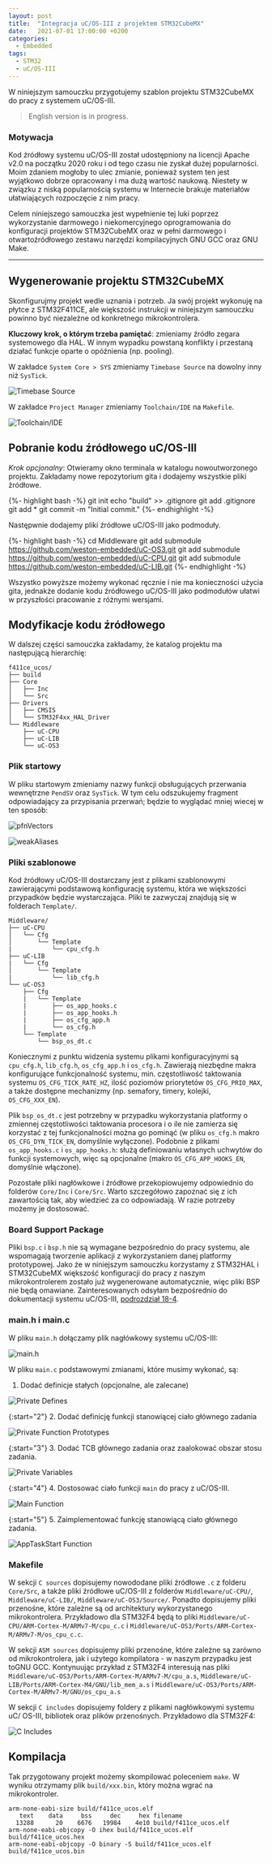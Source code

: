 ```yaml
---
layout: post
title:  "Integracja uC/OS-III z projektem STM32CubeMX"
date:   2021-07-01 17:00:00 +0200
categories:
  - Embedded
tags:
  - STM32
  - uC/OS-III
---
```


W niniejszym samouczku przygotujemy szablon projektu STM32CubeMX do pracy z
systemem uC/OS-III.

> English version is in progress.

### Motywacja

Kod źródłowy systemu uC/OS-III został udostępniony na licencji Apache v2.0 na
początku 2020 roku i od tego czasu nie zyskał dużej popularności. Moim
zdaniem mogłoby to ulec zmianie, ponieważ system ten jest wyjątkowo dobrze
opracowany i ma dużą wartość naukową. Niestety w związku z niską
popularnością systemu w Internecie brakuje materiałów ułatwiających
rozpoczęcie z nim pracy.

Celem niniejszego samouczka jest wypełnienie tej luki poprzez wykorzystanie
darmowego i niekomercyjnego oprogramowania do konfiguracji projektów
STM32CubeMX oraz w pełni darmowego i otwartoźródłowego zestawu narzędzi
kompilacyjnych GNU GCC oraz GNU Make.

---

## Wygenerowanie projektu STM32CubeMX

Skonfigurujmy projekt wedle uznania i potrzeb. Ja swój projekt wykonuję na
płytce z STM32F411CE, ale większość instrukcji w niniejszym samouczku powinno
być niezależne od konkretnego mikrokontrolera.

**Kluczowy krok, o którym trzeba pamiętać**: zmieniamy źródło zegara
systemowego dla HAL. W innym wypadku powstaną konflikty i przestaną działać
funkcje oparte o opóźnienia (np. pooling).

W zakładce `System Core > SYS` zmieniamy `Timebase Source` na dowolny inny niż
`SysTick`.

![Timebase Source](/assets/timebase-source.png)

W zakładce `Project Manager` zmieniamy `Toolchain/IDE` na `Makefile`.

![Toolchain/IDE](/assets/toolchain-ide.png)

## Pobranie kodu źródłowego uC/OS-III

*Krok opcjonalny*: Otwieramy okno terminala w katalogu nowoutworzonego
projektu. Zakładamy nowe repozytorium gita i dodajemy wszystkie pliki
źródłowe.

{%- highlight bash -%}
git init
echo "build" >> .gitignore
git add .gitignore
git add *
git commit -m "Initial commit."
{%- endhighlight -%}

Następwnie dodajemy pliki źródłowe uC/OS-III jako podmoduły.

{%- highlight bash -%}
cd Middleware
git add submodule https://github.com/weston-embedded/uC-OS3.git
git add submodule https://github.com/weston-embedded/uC-CPU.git
git add submodule https://github.com/weston-embedded/uC-LIB.git
{%- endhighlight -%}

Wszystko powyższe możemy wykonać ręcznie i nie ma konieczności użycia gita,
jednakże dodanie kodu źródłowego uC/OS-III jako podmodułów ułatwi w
przyszłości pracowanie z różnymi wersjami.

## Modyfikacje kodu źródłowego

W dalszej części samouczka zakładamy, że katalog projektu ma następującą
hierarchię:

```
f411ce_ucos/
├── build
├── Core
│   ├── Inc
│   └── Src
├── Drivers
│   ├── CMSIS
│   └── STM32F4xx_HAL_Driver
└── Middleware
    ├── uC-CPU
    ├── uC-LIB
    └── uC-OS3
```

### Plik startowy

W pliku startowym zmieniamy nazwy funkcji obsługujących przerwania wewnętrzne
`PendSV` oraz `SysTick`. W tym celu odszukujemy fragment odpowiadający za
przypisania przerwań; będzie to wyglądać mniej wiecej w ten sposób:

![pfnVectors](/assets/pfn_vectors.png)

![weakAliases](/assets/weak_aliases.png)

### Pliki szablonowe

Kod źródłowy uC/OS-III dostarczany jest z plikami szablonowymi zawierającymi
podstawową konfigurację systemu, która we większości przypadków będzie
wystarczająca. Pliki te zazwyczaj znajdują się w folderach `Template/`.

```
Middleware/
├── uC-CPU
│   └── Cfg
│       └── Template
|           └── cpu_cfg.h
├── uC-LIB
|   └── Cfg
│       └── Template
|           └── lib_cfg.h
└── uC-OS3
    ├── Cfg
    |   └── Template
    |       ├── os_app_hooks.c
    |       ├── os_app_hooks.h
    |       ├── os_cfg_app.h
    |       └── os_cfg.h
    └── Template
        └── bsp_os_dt.c
```
Koniecznymi z punktu widzenia systemu plikami konfiguracyjnymi są `cpu_cfg.h`,
`lib_cfg.h`, `os_cfg_app.h` i `os_cfg.h`. Zawierają niezbędne makra
konfigurujące funkcjonalność systemu, min. częstotliwość taktowania systemu
`OS_CFG_TICK_RATE_HZ`, ilość poziomów priorytetów `OS_CFG_PRIO_MAX`, a także
dostępne mechanizmy (np. semafory, timery, kolejki, `OS_CFG_XXX_EN`).

Plik `bsp_os_dt.c` jest potrzebny w przypadku wykorzystania platformy o
zmiennej częstotliwości taktowania procesora i o ile nie zamierza się
korzystać z tej funkcjonalności można go pominąć (w pliku `os_cfg.h` makro
`OS_CFG_DYN_TICK_EN`, domyślnie wyłączone). Podobnie z plikami
`os_app_hooks.c` i `os_app_hooks.h`: służą definiowaniu własnych uchwytów do
funkcji systemowych, więc są opcjonalne (makro `OS_CFG_APP_HOOKS_EN`,
domyślnie włączone).

Pozostałe pliki nagłówkowe i źródłowe przekopiowujemy odpowiednio do folderów
`Core/Inc` i `Core/Src`. Warto szczegółowo zapoznać się z ich zawartością
tak, aby wiedzieć za co odpowiadają. W razie potrzeby możemy je dostosować.

### Board Support Package

Pliki `bsp.c` i `bsp.h` nie są wymagane bezpośrednio do pracy systemu, ale
wspomagają tworzenie aplikacji z wykorzystaniem danej platformy prototypowej.
Jako że w niniejszym samouczku korzystamy z STM32HAL i STM32CubeMX większość
konfiguracji do pracy z naszym mikrokontrolerem zostało już wygenerowane
automatycznie, więc pliki BSP nie będą omawiane. Zainteresowanych odsyłam
bezpośrednio do dokumentacji systemu uC/OS-III, [podrozdział 18-4][bsp docs].

### main.h i main.c

W pliku `main.h` dołączamy plik nagłówkowy systemu uC/OS-III:

![main.h](/assets/main_h.png)

W pliku `main.c` podstawowymi zmianami, które musimy wykonać, są:

1. Dodać definicje stałych (opcjonalne, ale zalecane)

![Private Defines](/assets/pdefine.png)

{:start="2"}
2. Dodać definicję funkcji stanowiącej ciało głównego zadania

![Private Function Prototypes](/assets/pfprototypes.png)

{:start="3"}
3. Dodać TCB głównego zadania oraz zaalokować obszar stosu zadania.

![Private Variables](/assets/pvariables.png)

{:start="4"}
4. Dostosować ciało funkcji `main` do pracy z uC/OS-III.

![Main Function](/assets/mainfunc.png)

{:start="5"}
5. Zaimplementować funkcję stanowiącą ciało głównego zadania.

![AppTaskStart Function](/assets/apptaskstartfunc.png)

### Makefile

W sekcji `C sources` dopisujemy nowododane pliki źródłowe `.c` z folderu
`Core/Src`, a także pliki źródłowe uC/OS-III z folderów `Middleware/uC-CPU/`,
`Middleware/uC-LIB/`, `Middleware/uC-OS3/Source/`. Ponadto dopisujemy pliki
przenośne, które zależne są od architektury wykorzystanego mikrokontrolera.
Przykładowo dla STM32F4 będą to pliki
`Middleware/uC-CPU/ARM-Cortex-M/ARMv7-M/cpu_c.c` i
`Middleware/uC-OS3/Ports/ARM-Cortex-M/ARMv7-M/os_cpu_c.c`.

W sekcji `ASM sources` dopisujemy pliki przenośne, które zależne są zarówno od
mikrokontrolera, jak i użytego kompilatora - w naszym przypadku jest toGNU
GCC. Kontynuując przykład z STM32F4 interesują nas pliki
`Middleware/uC-OS3/Ports/ARM-Cortex-M/ARMv7-M/cpu_a.s`,
`Middleware/uC-LIB/Ports/ARM-Cortex-M4/GNU/lib_mem_a.s` i
`Middleware/uC-OS3/Ports/ARM-Cortex-M/ARMv7-M/GNU/os_cpu_a.s`

W sekcji `C includes` dopisujemy foldery z plikami nagłówkowymi systemu uC/
OS-III, bibliotek oraz plików przenośnych. Przykładowo dla STM32F4:

![C Includes](/assets/c_includes.png)

## Kompilacja

Tak przygotowany projekt możemy skompilować poleceniem `make`. W wyniku
otrzymamy plik `build/xxx.bin`, który można wgrać na mikrokontroler.

```
arm-none-eabi-size build/f411ce_ucos.elf
   text    data     bss     dec     hex filename
  13288      20    6676   19984    4e10 build/f411ce_ucos.elf
arm-none-eabi-objcopy -O ihex build/f411ce_ucos.elf build/f411ce_ucos.hex
arm-none-eabi-objcopy -O binary -S build/f411ce_ucos.elf build/f411ce_ucos.bin
```


[bsp docs]: https://micrium.atlassian.net/wiki/spaces/osiiidoc/pages/131426/Board+Support+Package
